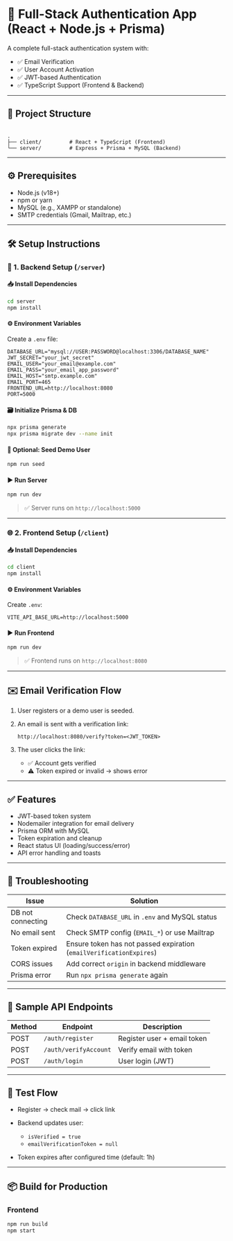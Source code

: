 
# 🔐 Full-Stack Authentication App (React + Node.js + Prisma)

A complete full-stack authentication system with:

- ✅ Email Verification
- ✅ User Account Activation
- ✅ JWT-based Authentication
- ✅ TypeScript Support (Frontend & Backend)

---

## 📁 Project Structure

```

.
├── client/         # React + TypeScript (Frontend)
└── server/         # Express + Prisma + MySQL (Backend)

````

---

## ⚙️ Prerequisites

- Node.js (v18+)
- npm or yarn
- MySQL (e.g., XAMPP or standalone)
- SMTP credentials (Gmail, Mailtrap, etc.)

---

## 🛠 Setup Instructions

### 🔧 1. Backend Setup (`/server`)

#### 📥 Install Dependencies

```bash
cd server
npm install
````

#### ⚙️ Environment Variables

Create a `.env` file:

```env
DATABASE_URL="mysql://USER:PASSWORD@localhost:3306/DATABASE_NAME"
JWT_SECRET="your_jwt_secret"
EMAIL_USER="your_email@example.com"
EMAIL_PASS="your_email_app_password"
EMAIL_HOST="smtp.example.com"
EMAIL_PORT=465
FRONTEND_URL=http://localhost:8080
PORT=5000
```

#### 🗃️ Initialize Prisma & DB

```bash
npx prisma generate
npx prisma migrate dev --name init
```

#### 🌱 Optional: Seed Demo User

```bash
npm run seed
```

#### ▶️ Run Server

```bash
npm run dev
```

> ✅ Server runs on `http://localhost:5000`

---

### 🌐 2. Frontend Setup (`/client`)

#### 📥 Install Dependencies

```bash
cd client
npm install
```

#### ⚙️ Environment Variables

Create `.env`:

```env
VITE_API_BASE_URL=http://localhost:5000
```

#### ▶️ Run Frontend

```bash
npm run dev
```

> ✅ Frontend runs on `http://localhost:8080`

---

## ✉️ Email Verification Flow

1. User registers or a demo user is seeded.
2. An email is sent with a verification link:

   ```
   http://localhost:8080/verify?token=<JWT_TOKEN>
   ```
3. The user clicks the link:

   * ✅ Account gets verified
   * ⚠️ Token expired or invalid → shows error

---

## ✅ Features

* JWT-based token system
* Nodemailer integration for email delivery
* Prisma ORM with MySQL
* Token expiration and cleanup
* React status UI (loading/success/error)
* API error handling and toasts

---

## 🚨 Troubleshooting

| Issue             | Solution                                                            |
| ----------------- | ------------------------------------------------------------------- |
| DB not connecting | Check `DATABASE_URL` in `.env` and MySQL status                     |
| No email sent     | Check SMTP config (`EMAIL_*`) or use Mailtrap                       |
| Token expired     | Ensure token has not passed expiration (`emailVerificationExpires`) |
| CORS issues       | Add correct `origin` in backend middleware                          |
| Prisma error      | Run `npx prisma generate` again                                     |

---

## 🔐 Sample API Endpoints

| Method | Endpoint               | Description                 |
| ------ | ---------------------- | --------------------------- |
| POST   | `/auth/register`       | Register user + email token |
| POST   | `/auth/verifyAccount` | Verify email with token     |
| POST   | `/auth/login`          | User login (JWT)            |

---

## 🧪 Test Flow

* Register → check mail → click link
* Backend updates user:

  * `isVerified = true`
  * `emailVerificationToken = null`
* Token expires after configured time (default: 1h)

---

## 📦 Build for Production

### Frontend

```bash
npm run build
npm start 
```


